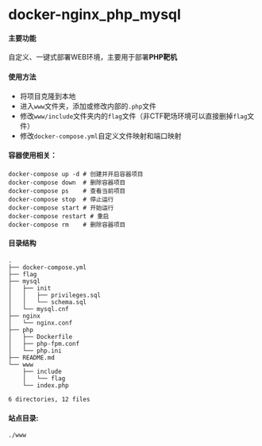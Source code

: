 # docker-nginx_php_mysql
#### 主要功能

自定义、一键式部署WEB环境，主要用于部署**PHP靶机**



#### 使用方法

* 将项目克隆到本地
* 进入`www`文件夹，添加或修改内部的`.php`文件
* 修改`www/include`文件夹内的`flag`文件（非CTF靶场环境可以直接删掉`flag`文件）
* 修改`docker-compose.yml`自定义文件映射和端口映射



#### 容器使用相关：

```
docker-compose up -d # 创建并开启容器项目
docker-compose down  # 删除容器项目
docker-compose ps    # 查看当前项目
docker-compose stop  # 停止运行
docker-compose start # 开始运行
docker-compose restart # 重启
docker-compose rm    # 删除容器项目
```





#### 目录结构

```
.
├── docker-compose.yml
├── flag
├── mysql
│   ├── init
│   │   ├── privileges.sql
│   │   └── schema.sql
│   └── mysql.cnf
├── nginx
│   └── nginx.conf
├── php
│   ├── Dockerfile
│   ├── php-fpm.conf
│   └── php.ini
├── README.md
└── www
    ├── include
    │   └── flag
    └── index.php

6 directories, 12 files
```



#### 站点目录:

`./www`

